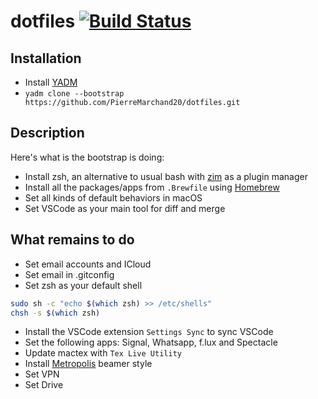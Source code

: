 # dotfiles [![Build Status](https://travis-ci.com/PierreMarchand20/dotfiles.svg?branch=master)](https://travis-ci.com/PierreMarchand20/dotfiles)

## Installation

- Install [YADM](https://yadm.io)
- `yadm clone --bootstrap https://github.com/PierreMarchand20/dotfiles.git`

## Description

Here's what is the bootstrap is doing:

- Install zsh, an alternative to usual bash with [zim](https://github.com/zimfw/zimfw) as a plugin manager
- Install all the packages/apps from `.Brewfile` using [Homebrew](https://brew.sh)
- Set all kinds of default behaviors in macOS
- Set VSCode as your main tool for diff and merge

## What remains to do

- Set email accounts and ICloud
- Set email in .gitconfig
- Set zsh as your default shell

```bash
sudo sh -c "echo $(which zsh) >> /etc/shells"
chsh -s $(which zsh)
```

- Install the VSCode extension `Settings Sync` to sync VSCode
- Set the following apps: Signal, Whatsapp, f.lux and Spectacle
- Update mactex with `Tex Live Utility`
- Install [Metropolis](https://github.com/matze/mtheme) beamer style
- Set VPN
- Set Drive
